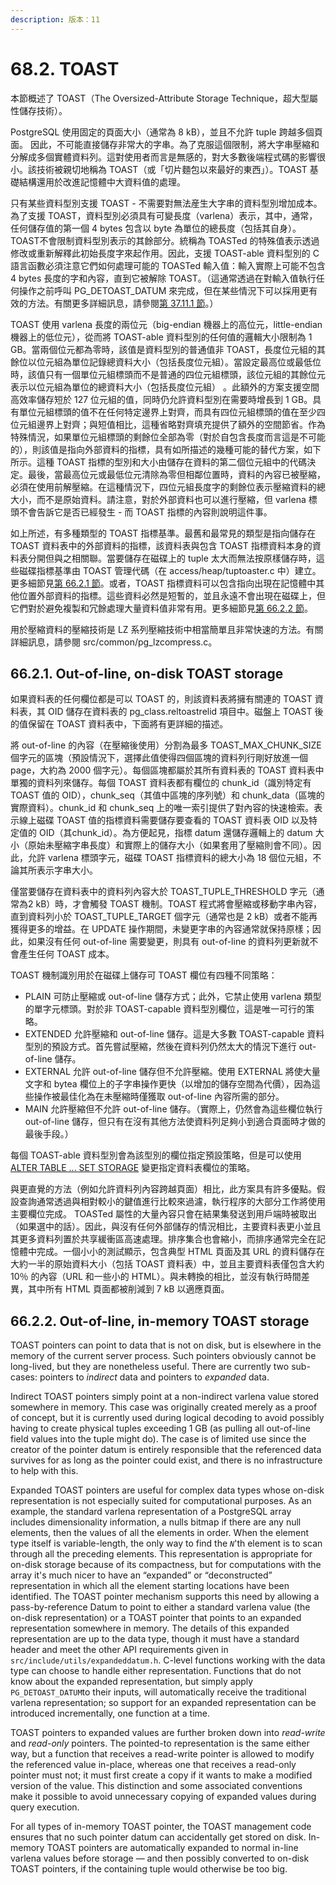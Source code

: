 ```yaml
---
description: 版本：11
---
```


# 68.2. TOAST

本節概述了 TOAST（The Oversized-Attribute Storage Technique，超大型屬性儲存技術）。

PostgreSQL 使用固定的頁面大小（通常為 8 kB），並且不允許 tuple 跨越多個頁面。 因此，不可能直接儲存非常大的字串。為了克服這個限制，將大字串壓縮和分解成多個實體資料列。這對使用者而言是無感的，對大多數後端程式碼的影響很小。該技術被親切地稱為 TOAST（或「切片麵包以來最好的東西」）。TOAST 基礎結構還用於改進記憶體中大資料值的處理。

只有某些資料型別支援 TOAST - 不需要對無法産生大字串的資料型別增加成本。為了支援 TOAST，資料型別必須具有可變長度（varlena）表示，其中，通常，任何儲存值的第一個 4 bytes 包含以 byte 為單位的總長度（包括其自身）。TOAST不會限制資料型別表示的其餘部分。統稱為 TOASTed 的特殊值表示透過修改或重新解釋此初始長度字來起作用。因此，支援 TOAST-able 資料型別的 C 語言函數必須注意它們如何處理可能的 TOASTed 輸入值：輸入實際上可能不包含 4 bytes 長度的字和內容，直到它被解除 TOAST。（這通常透過在對輸入值執行任何操作之前呼叫 PG\_DETOAST\_DATUM 來完成，但在某些情況下可以採用更有效的方法。有關更多詳細訊息，請參閱[第 37.11.1 節](../../server-programming/extending-sql/user-defined-types.md#37-11-1-toast-considerations)。）

TOAST 使用 varlena 長度的兩位元（big-endian 機器上的高位元，little-endian 機器上的低位元），從而將 TOAST-able 資料型別的任何值的邏輯大小限制為 1 GB。當兩個位元都為零時，該值是資料型別的普通值非 TOAST，長度位元組的其餘位以位元組為單位記錄總資料大小（包括長度位元組）。當設定最高位或最低位時，該值只有一個單位元組標頭而不是普通的四位元組標頭，該位元組的其餘位元表示以位元組為單位的總資料大小（包括長度位元組） 。此額外的方案支援空間高效率儲存短於 127 位元組的值，同時仍允許資料型別在需要時增長到 1 GB。具有單位元組標頭的值不在任何特定邊界上對齊，而具有四位元組標頭的值在至少四位元組邊界上對齊；與短值相比，這種省略對齊填充提供了額外的空間節省。作為特殊情況，如果單位元組標頭的剩餘位全部為零（對於自包含長度而言這是不可能的），則該值是指向外部資料的指標，具有如所描述的幾種可能的替代方案，如下所示。這種 TOAST 指標的型別和大小由儲存在資料的第二個位元組中的代碼決定。最後，當最高位元或最低位元清除為零但相鄰位置時，資料的內容已被壓縮，必須在使用前解壓縮。在這種情況下，四位元組長度字的剩餘位表示壓縮資料的總大小，而不是原始資料。請注意，對於外部資料也可以進行壓縮，但 varlena 標頭不會告訴它是否已經發生 - 而 TOAST 指標的內容則說明這件事。

如上所述，有多種類型的 TOAST 指標基準。最舊和最常見的類型是指向儲存在 TOAST 資料表中的外部資料的指標，該資料表與包含 TOAST 指標資料本身的資料表分開但與之相關聯。當要儲存在磁碟上的 tuple 太大而無法按原樣儲存時，這些磁碟指標基準由 TOAST 管理代碼（在 access/heap/tuptoaster.c 中）建立。更多細節見[第 66.2.1 節](toast.md#66-2-1-out-of-line-on-disk-toast-storage)。或者，TOAST 指標資料可以包含指向出現在記憶體中其他位置外部資料的指標。這些資料必然是短暫的，並且永遠不會出現在磁碟上，但它們對於避免複製和冗餘處理大量資料值非常有用。更多細節見[第 66.2.2 節](toast.md#66-2-2-out-of-line-in-memory-toast-storage)。

用於壓縮資料的壓縮技術是 LZ 系列壓縮技術中相當簡單且非常快速的方法。有關詳細訊息，請參閱 src/common/pg\_lzcompress.c。

## 66.2.1. Out-of-line, on-disk TOAST storage

如果資料表的任何欄位都是可以 TOAST 的，則該資料表將擁有關連的 TOAST 資料表，其 OID 儲存在資料表的 pg\_class.reltoastrelid 項目中。磁盤上 TOAST 後的值保留在 TOAST 資料表中，下面將有更詳細的描述。

將 out-of-line 的內容（在壓縮後使用）分割為最多 TOAST\_MAX\_CHUNK\_SIZE 個字元的區塊（預設情況下，選擇此值使得四個區塊的資料列行剛好放進一個 page，大約為 2000 個字元）。每個區塊都屬於其所有資料表的 TOAST 資料表中單獨的資料列來儲存。每個 TOAST 資料表都有欄位的 chunk\_id（識別特定有 TOAST 值的 OID），chunk\_seq（其值中區塊的序列號）和 chunk\_data（區塊的實際資料）。chunk\_id 和 chunk\_seq 上的唯一索引提供了對內容的快速檢索。表示線上磁碟 TOAST 值的指標資料需要儲存要查看的 TOAST 資料表 OID 以及特定值的 OID（其chunk\_id）。為方便起見，指標 datum 還儲存邏輯上的 datum 大小（原始未壓縮字串長度）和實際上的儲存大小（如果套用了壓縮則會不同）。因此，允許 varlena 標頭字元，磁碟 TOAST 指標資料的總大小為 18 個位元組，不論其所表示字串大小。

僅當要儲存在資料表中的資料列內容大於 TOAST\_TUPLE\_THRESHOLD 字元（通常為2 kB）時，才會觸發 TOAST 機制。TOAST 程式將會壓縮或移動字串內容，直到資料列小於 TOAST\_TUPLE\_TARGET 個字元（通常也是 2 kB）或者不能再獲得更多的增益。在 UPDATE 操作期間，未變更字串的內容通常就保持原樣；因此，如果沒有任何 out-of-line 需要變更，則具有 out-of-line 的資料列更新就不會產生任何 TOAST 成本。

TOAST 機制識別用於在磁碟上儲存可 TOAST 欄位有四種不同策略：

* PLAIN 可防止壓縮或 out-of-line 儲存方式；此外，它禁止使用 varlena 類型的單字元標頭。對於非 TOAST-capable 資料型別欄位，這是唯一可行的策略。
* EXTENDED 允許壓縮和 out-of-line 儲存。這是大多數 TOAST-capable 資料型別的預設方式。首先嘗試壓縮，然後在資料列仍然太大的情況下進行 out-of-line 儲存。
* EXTERNAL 允許 out-of-line 儲存但不允許壓縮。使用 EXTERNAL 將使大量文字和 bytea 欄位上的子字串操作更快（以增加的儲存空間為代價），因為這些操作被最佳化為在未壓縮時僅獲取 out-of-line 內容所需的部分。
* MAIN 允許壓縮但不允許 out-of-line 儲存。（實際上，仍然會為這些欄位執行 out-of-line 儲存，但只有在沒有其他方法使資料列足夠小到適合頁面時才做的最後手段。）

每個 TOAST-able 資料型別會為該型別的欄位指定預設策略，但是可以使用 [ALTER TABLE ... SET STORAGE](../../reference/sql-commands/alter-table.md) 變更指定資料表欄位的策略。

與更直覺的方法（例如允許資料列內容跨越頁面）相比，此方案具有許多優點。假設查詢通常透過與相對較小的鍵值進行比較來過濾，執行程序的大部分工作將使用主要欄位完成。 TOASTed 屬性的大量內容只會在結果集發送到用戶端時被取出（如果選中的話）。因此，與沒有任何外部儲存的情況相比，主要資料表更小並且其更多資料列置於共享緩衝區高速處理。排序集合也會縮小，而排序通常完全在記憶體中完成。一個小小的測試顯示，包含典型 HTML 頁面及其 URL 的資料儲存在大約一半的原始資料大小（包括 TOAST 資料表）中，並且主要資料表僅包含大約 10％ 的內容（URL 和一些小的 HTML）。與未轉換的相比，並沒有執行時間差異，其中所有 HTML 頁面都被削減到 7 kB 以適應頁面。

## 66.2.2. Out-of-line, in-memory TOAST storage

TOAST pointers can point to data that is not on disk, but is elsewhere in the memory of the current server process. Such pointers obviously cannot be long-lived, but they are nonetheless useful. There are currently two sub-cases: pointers to _indirect_ data and pointers to _expanded_ data.

Indirect TOAST pointers simply point at a non-indirect varlena value stored somewhere in memory. This case was originally created merely as a proof of concept, but it is currently used during logical decoding to avoid possibly having to create physical tuples exceeding 1 GB \(as pulling all out-of-line field values into the tuple might do\). The case is of limited use since the creator of the pointer datum is entirely responsible that the referenced data survives for as long as the pointer could exist, and there is no infrastructure to help with this.

Expanded TOAST pointers are useful for complex data types whose on-disk representation is not especially suited for computational purposes. As an example, the standard varlena representation of a PostgreSQL array includes dimensionality information, a nulls bitmap if there are any null elements, then the values of all the elements in order. When the element type itself is variable-length, the only way to find the _`N`_'th element is to scan through all the preceding elements. This representation is appropriate for on-disk storage because of its compactness, but for computations with the array it's much nicer to have an “expanded” or “deconstructed” representation in which all the element starting locations have been identified. The TOAST pointer mechanism supports this need by allowing a pass-by-reference Datum to point to either a standard varlena value \(the on-disk representation\) or a TOAST pointer that points to an expanded representation somewhere in memory. The details of this expanded representation are up to the data type, though it must have a standard header and meet the other API requirements given in `src/include/utils/expandeddatum.h`. C-level functions working with the data type can choose to handle either representation. Functions that do not know about the expanded representation, but simply apply `PG_DETOAST_DATUM`to their inputs, will automatically receive the traditional varlena representation; so support for an expanded representation can be introduced incrementally, one function at a time.

TOAST pointers to expanded values are further broken down into _read-write_ and _read-only_ pointers. The pointed-to representation is the same either way, but a function that receives a read-write pointer is allowed to modify the referenced value in-place, whereas one that receives a read-only pointer must not; it must first create a copy if it wants to make a modified version of the value. This distinction and some associated conventions make it possible to avoid unnecessary copying of expanded values during query execution.

For all types of in-memory TOAST pointer, the TOAST management code ensures that no such pointer datum can accidentally get stored on disk. In-memory TOAST pointers are automatically expanded to normal in-line varlena values before storage — and then possibly converted to on-disk TOAST pointers, if the containing tuple would otherwise be too big.

